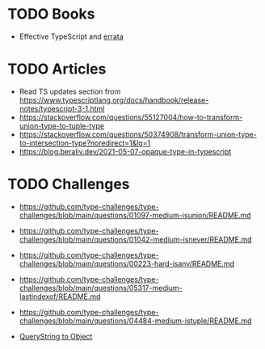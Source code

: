 # TODO Books

- Effective TypeScript and [errata](https://www.oreilly.com/catalog/errata.csp?isbn=0636920261544)

# TODO Articles

- Read TS updates section from https://www.typescriptlang.org/docs/handbook/release-notes/typescript-3-1.html
- https://stackoverflow.com/questions/55127004/how-to-transform-union-type-to-tuple-type
- https://stackoverflow.com/questions/50374908/transform-union-type-to-intersection-type?noredirect=1&lq=1
- https://blog.beraliv.dev/2021-05-07-opaque-type-in-typescript

# TODO Challenges

- https://github.com/type-challenges/type-challenges/blob/main/questions/01097-medium-isunion/README.md
- https://github.com/type-challenges/type-challenges/blob/main/questions/01042-medium-isnever/README.md
- https://github.com/type-challenges/type-challenges/blob/main/questions/00223-hard-isany/README.md
- https://github.com/type-challenges/type-challenges/blob/main/questions/05317-medium-lastindexof/README.md
- https://github.com/type-challenges/type-challenges/blob/main/questions/04484-medium-istuple/README.md

- [QueryString to Object](https://www.typescriptlang.org/play?#code/JYWwDg9gTgLgBAbzgZRlYA7A5gGjgVQ2AgzgF84AzKCEOAIhgGcBaGCCAGwCMBTTmPQDcAKBEBjEk3gBHAK68oATzgBeOAAMA9AAtavAPwBDVZQ4AybqoDuEaxtEiYSsLzgBFBcrVxnriJRw8opKjn5uyLySGAAmniEACkawPqjo2AB0yGCcwDAAPPHKePQG9AB8ANoAjAC6YS5uRUoAopy8ILwYzKlomFhZOXn5kdFxXkpJsCXmFQ2uHhNTRiBMPggicHCVzW0dXfCYiyF7nd1MlRhyIHxQtbUAXIibW9sA0rwqR2n9g7kFL1ex2UpwOOEBr3oqnoEKqAAZ7k8fplsv9ChNQd0StCqnVRFsyKIyDsMe0zsxLtdbvdHNFpHAINwAFZPQjEDAZACyiiwvHRiWSKyY5XWLyMT3oZgg9HBW24Ets1hlIkJIiAA)
